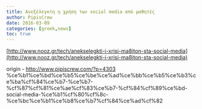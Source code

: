 ```yaml
---
title: Ανεξέλεγκτη η χρήση των social media από μαθητές
author: PipisCrew
date: 2016-03-09
categories: [greek,news]
toc: true
---
```


[http://www.nooz.gr/tech/anekselegkti-i-xrisi-ma8iton-sta-social-media](http://www.nooz.gr/tech/anekselegkti-i-xrisi-ma8iton-sta-social-media)

origin - http://www.pipiscrew.com/?p=4303 %ce%b1%ce%bd%ce%b5%ce%be%ce%ad%ce%bb%ce%b5%ce%b3%ce%ba%cf%84%ce%b7-%ce%b7-%cf%87%cf%81%ce%ae%cf%83%ce%b7-%cf%84%cf%89%ce%bd-social-media-%ce%b1%cf%80%cf%8c-%ce%bc%ce%b1%ce%b8%ce%b7%cf%84%ce%ad%cf%82